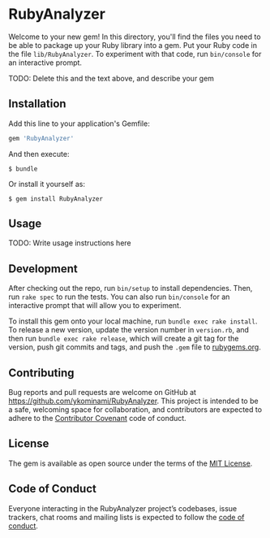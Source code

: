 # RubyAnalyzer

Welcome to your new gem! In this directory, you'll find the files you need to be able to package up your Ruby library into a gem. Put your Ruby code in the file `lib/RubyAnalyzer`. To experiment with that code, run `bin/console` for an interactive prompt.

TODO: Delete this and the text above, and describe your gem

## Installation

Add this line to your application's Gemfile:

```ruby
gem 'RubyAnalyzer'
```

And then execute:

    $ bundle

Or install it yourself as:

    $ gem install RubyAnalyzer

## Usage

TODO: Write usage instructions here

## Development

After checking out the repo, run `bin/setup` to install dependencies. Then, run `rake spec` to run the tests. You can also run `bin/console` for an interactive prompt that will allow you to experiment.

To install this gem onto your local machine, run `bundle exec rake install`. To release a new version, update the version number in `version.rb`, and then run `bundle exec rake release`, which will create a git tag for the version, push git commits and tags, and push the `.gem` file to [rubygems.org](https://rubygems.org).

## Contributing

Bug reports and pull requests are welcome on GitHub at https://github.com/ykominami/RubyAnalyzer. This project is intended to be a safe, welcoming space for collaboration, and contributors are expected to adhere to the [Contributor Covenant](http://contributor-covenant.org) code of conduct.

## License

The gem is available as open source under the terms of the [MIT License](https://opensource.org/licenses/MIT).

## Code of Conduct

Everyone interacting in the RubyAnalyzer project’s codebases, issue trackers, chat rooms and mailing lists is expected to follow the [code of conduct](https://github.com/ykominami/RubyAnalyzer/blob/master/CODE_OF_CONDUCT.md).
